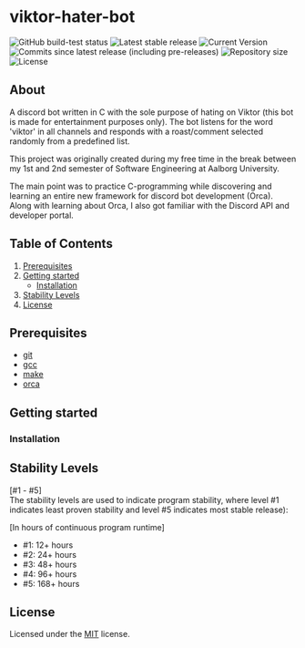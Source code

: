 # viktor-hater-bot
![GitHub build-test status](https://img.shields.io/github/workflow/status/sabotack/viktor-hater-bot/Makefile-build-test)
![Latest stable release](https://img.shields.io/github/v/release/sabotack/viktor-hater-bot?color=brightgreen&label=latest%20stable%20version)
![Current Version](https://img.shields.io/github/v/release/sabotack/viktor-hater-bot?include_prereleases&label=current%20version)
![Commits since latest release (including pre-releases)](https://img.shields.io/github/commits-since/sabotack/viktor-hater-bot/latest?include_prereleases)
![Repository size](https://img.shields.io/github/repo-size/sabotack/viktor-hater-bot)
![License](https://img.shields.io/github/license/sabotack/viktor-hater-bot)

## About

A discord bot written in C with the sole purpose of hating on Viktor (this bot is made for entertainment purposes only).
The bot listens for the word 'viktor' in all channels and responds with a roast/comment selected randomly from a predefined list.

This project was originally created during my free time in the break between my 1st and 2nd semester of Software Engineering at Aalborg University. 

The main point was to practice C-programming while discovering and learning an entire new framework for discord bot development (Orca).
Along with learning about Orca, I also got familiar with the Discord API and developer portal.

## Table of Contents
1. [Prerequisites](#prerequisites)
2. [Getting started](#getting-started)
    - [Installation](#installation)
3. [Stability Levels](#stability-levels)
4. [License](#license)

## Prerequisites
- [git](https://git-scm.com/)
- [gcc](https://gcc.gnu.org/)
- [make](https://www.gnu.org/software/make/)
- [orca](https://github.com/cee-studio/orca/)

## Getting started
### Installation

## Stability Levels
[#1 - #5]  
The stability levels are used to indicate program stability, where level #1 indicates least proven stability and level #5 indicates most stable release):

[In hours of continuous program runtime]
- #1: 12+ hours
- #2: 24+ hours
- #3: 48+ hours
- #4: 96+ hours
- #5: 168+ hours

## License

Licensed under the [MIT](LICENSE) license.

